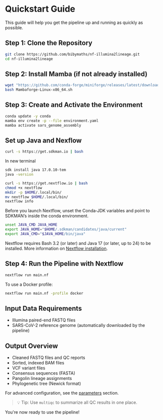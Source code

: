 # Quickstart Guide

This guide will help you get the pipeline up and running as quickly as possible.

## Step 1: Clone the Repository
```bash
git clone https://github.com/bibymaths/nf-illumina2lineage.git
cd nf-illumina2lineage
```

## Step 2: Install Mamba (if not already installed)
```bash
wget "https://github.com/conda-forge/miniforge/releases/latest/download/Mambaforge-Linux-x86_64.sh"
bash Mambaforge-Linux-x86_64.sh
```

## Step 3: Create and Activate the Environment
```bash
conda update -y conda
mamba env create -p --file environment.yaml
mamba activate sars_genome_assembly
```
## Set up Java and Nexflow
```bash 
curl -s https://get.sdkman.io | bash 
```  
In new terminal
```bash 
sdk install java 17.0.10-tem  
java -version
```  
```bash 
curl -s https://get.nextflow.io | bash  
chmod +x nextflow 
mkdir -p $HOME/.local/bin/
mv nextflow $HOME/.local/bin/ 
nextflow info
``` 
Before you launch Nextflow, unset the Conda‐JDK variables and point to SDKMAN’s inside the conda environment. 
```bash 
unset JAVA_CMD JAVA_HOME
export JAVA_HOME="$HOME/.sdkman/candidates/java/current"
export JAVA_CMD="$JAVA_HOME/bin/java" 
```
Nextflow requires Bash 3.2 (or later) and Java 17 (or later, up to 24) to be installed. 
More information on [Nextflow installation](https://www.nextflow.io/docs/latest/install.html). 

## Step 4: Run the Pipeline with Nextflow
```bash
nextflow run main.nf
```  

To use a Docker profile:
```bash
nextflow run main.nf -profile docker
```

## Input Data Requirements
- Illumina paired-end FASTQ files
- SARS-CoV-2 reference genome (automatically downloaded by the pipeline)

## Output Overview
- Cleaned FASTQ files and QC reports
- Sorted, indexed BAM files
- VCF variant files
- Consensus sequences (FASTA)
- Pangolin lineage assignments
- Phylogenetic tree (Newick format)

For advanced configuration, see the [parameters](parameters.md) section.

> 💡 Tip: Use `multiqc` to summarize all QC results in one place.

You're now ready to use the pipeline!
